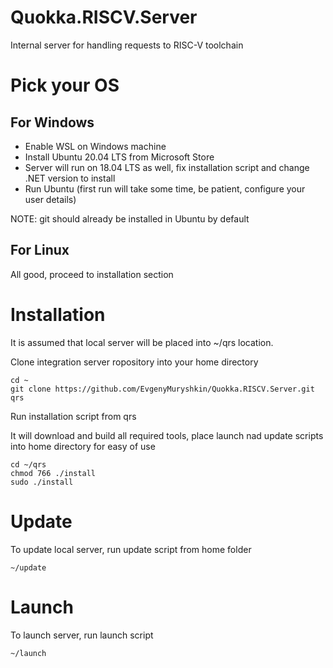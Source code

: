 # Quokka.RISCV.Server
Internal server for handling requests to RISC-V toolchain

# Pick your OS

## For Windows
* Enable WSL on Windows machine
* Install Ubuntu 20.04 LTS from Microsoft Store
* Server will run on 18.04 LTS as well, fix installation script and change .NET version to install
* Run Ubuntu (first run will take some time, be patient, configure your user details)

NOTE: git should already be installed in Ubuntu by default

## For Linux
All good, proceed to installation section

# Installation
It is assumed that local server will be placed into ~/qrs location.

Clone integration server ropository into your home directory
```
cd ~
git clone https://github.com/EvgenyMuryshkin/Quokka.RISCV.Server.git qrs
```

Run installation script from qrs

It will download and build all required tools, place launch nad update scripts into home directory for easy of use
```
cd ~/qrs
chmod 766 ./install
sudo ./install
```

# Update
To update local server, run update script from home folder
```
~/update
```

# Launch
To launch server, run launch script
```
~/launch
```
